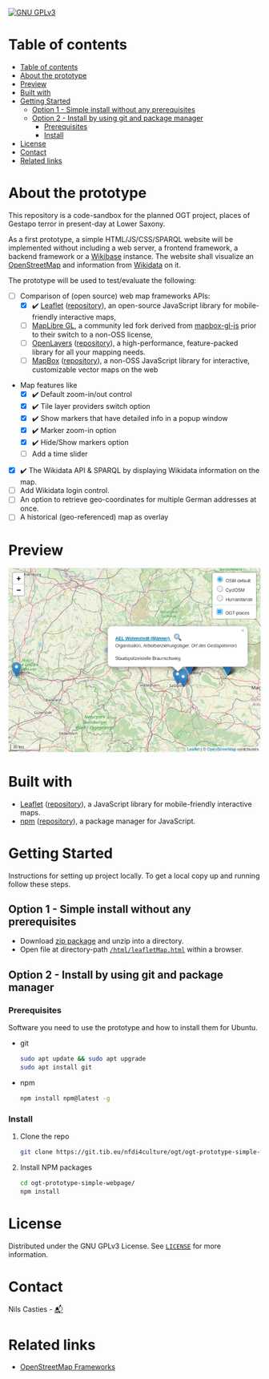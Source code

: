 [![GNU GPLv3](https://img.shields.io/badge/license-GNU%20GPLv3-<COLOR>?style=flat "GNU GPLv3 license")](LICENSE)

# Table of contents
- [Table of contents](#table-of-contents)
- [About the prototype](#about-the-prototype)
- [Preview](#preview)
- [Built with](#built-with)
- [Getting Started](#getting-started)
  - [Option 1 - Simple install without any prerequisites](#option-1---simple-install-without-any-prerequisites)
  - [Option 2 - Install by using git and package manager](#option-2---install-by-using-git-and-package-manager)
    - [Prerequisites](#prerequisites)
    - [Install](#install)
- [License](#license)
- [Contact](#contact)
- [Related links](#related-links)

# About the prototype
This repository is a code-sandbox for the planned OGT project, places of Gestapo terror in present-day at Lower Saxony.

As a first prototype, a simple HTML/JS/CSS/SPARQL website will be implemented without including a web server, a frontend framework, a backend framework or a [Wikibase](https://wikiba.se/) instance. The website shall visualize an [OpenStreetMap](https://www.openstreetmap.de/) and information from [Wikidata](https://www.wikidata.org/wiki/Wikidata:Main_Page) on it.

The prototype will be used to test/evaluate the following:
- [ ] Comparison of (open source) web map frameworks APIs:
    - [x] :heavy_check_mark: [Leaflet](https://leafletjs.com/) ([repository](https://github.com/Leaflet/Leaflet)), an open-source JavaScript library for mobile-friendly interactive maps,
    - [ ] [MapLibre GL](https://github.com/maplibre/maplibre-gl-js), a community led fork derived from [mapbox-gl-js](https://github.com/mapbox/mapbox-gl-js) prior to their switch to a non-OSS license,
    - [ ] [OpenLayers](https://openlayers.org/) ([repository](https://github.com/openlayers/openlayers)), a high-performance, feature-packed library for all your mapping needs.
    - [ ] [MapBox](https://www.mapbox.com/) ([repository](https://github.com/mapbox/mapbox-gl-js)), a non-OSS JavaScript library for interactive, customizable vector maps on the web
- Map features like
    - [x] :heavy_check_mark: Default zoom-in/out control
    - [x] :heavy_check_mark: Tile layer providers switch option
    - [x] :heavy_check_mark: Show markers that have detailed info in a popup window
    - [x] :heavy_check_mark: Marker zoom-in option
    - [x] :heavy_check_mark: Hide/Show markers option
    - [ ] Add a time slider
- [x] :heavy_check_mark: The Wikidata API & SPARQL by displaying Wikidata information on the map.
- [ ] Add Wikidata login control.
- [ ] An option to retrieve geo-coordinates for multiple German addresses at once.
- [ ] A historical (geo-referenced) map as overlay

# Preview
![Map preview](pics/Screenshot_2021-05-31%20Leaflet%20map.png)

# Built with
* [Leaflet](https://leafletjs.com/) ([repository](https://github.com/Leaflet/Leaflet)), a JavaScript library for mobile-friendly interactive maps.
* [npm](https://www.npmjs.com/) ([repository](https://github.com/npm/cli)), a package manager for JavaScript.

# Getting Started
Instructions for setting up project locally.
To get a local copy up and running follow these steps.

## Option 1 - Simple install without any prerequisites
* Download [zip package](https://git.tib.eu/nfdi4culture/ogt/ogt-prototype-simple-webpage/-/archive/master/ogt-prototype-simple-webpage-master.zip) and unzip into a directory.
* Open file at directory-path [`/html/leafletMap.html`](/html/leafletMap.html) within a browser.

## Option 2 - Install by using git and package manager
### Prerequisites
Software you need to use the prototype and how to install them for Ubuntu.
* git
  ```sh
  sudo apt update && sudo apt upgrade
  sudo apt install git
  ```

* npm
  ```sh
  npm install npm@latest -g
  ```

### Install
1. Clone the repo
   ```sh
   git clone https://git.tib.eu/nfdi4culture/ogt/ogt-prototype-simple-webpage.git
   ```
2. Install NPM packages
   ```sh
   cd ogt-prototype-simple-webpage/
   npm install
   ```
# License
Distributed under the GNU GPLv3 License. See [`LICENSE`](LICENSE) for more information.

# Contact
Nils Casties -  [:mailbox_with_mail:](nils.casties@tib.eu)

# Related links
* [OpenStreetMap Frameworks](https://wiki.openstreetmap.org/wiki/Frameworks)
